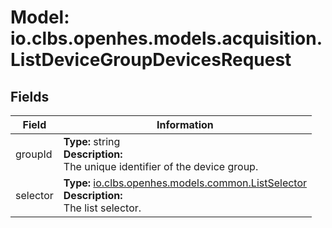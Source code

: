 # Model: io.clbs.openhes.models.acquisition.ListDeviceGroupDevicesRequest

## Fields

| Field | Information |
| --- | --- |
| groupId | <b>Type:</b> string<br><b>Description:</b><br>The unique identifier of the device group. |
| selector | <b>Type:</b> [io.clbs.openhes.models.common.ListSelector](model-io-clbs-openhes-models-common-listselector.md)<br><b>Description:</b><br>The list selector. |

